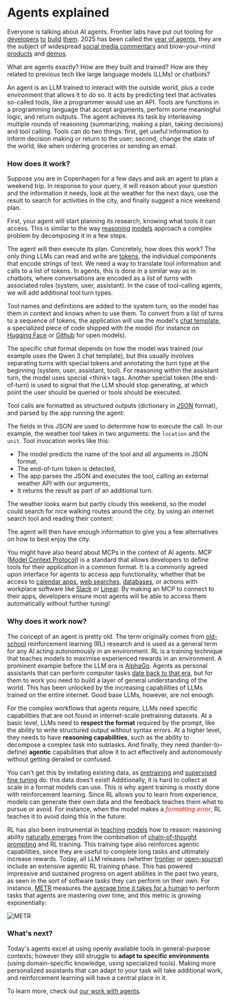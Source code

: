 # Agents explained

Everyone is talking about AI agents. Frontier labs have put out tooling for [developers](https://openai.com/index/new-tools-for-building-agents/) [to](https://openai.com/index/introducing-agentkit/) [build](https://www.anthropic.com/engineering/equipping-agents-for-the-real-world-with-agent-skills) [them](https://www.anthropic.com/engineering/building-agents-with-the-claude-agent-sdk). 2025 has been called the [year of agents](https://x.com/gdb/status/1923541152508281329), they are the subject of widespread [social media commentary]( https://x.com/karpathy/status/1979644538185752935) and blow-your-mind [products](http://youtube.com/watch?v=6eBSHbLKuN0) and [demos](https://www.youtube.com/live/8UWKxJbjriY?si=XpSQ1-oMWalBUC4f&t=835).

What are agents exactly? How are they built and trained? How are they related to previous tech like large language models (LLMs) or chatbots?

<workflow-viz></workflow-viz>

An agent is an LLM trained to interact with the outside world, plus a code environment that allows it to do so. It acts by predicting text that activates so-called <span class="tool">tools</span>, like a programmer would use an API. <span class="tool">Tools</span> are functions in a programming language that accept arguments, perform some meaningful logic, and return outputs. The agent achieves its task by interleaving multiple rounds of <span class="thinking">reasoning</span> (summarizing, making a plan, taking decisions) and <span class="tool">tool calling</span>. <span class="tool">Tools</span> can do two things: first, get useful information to inform decision making or return to the user; second, change the state of the world, like when ordering groceries or sending an email.

### How does it work?

Suppose you are in Copenhagen for a few days and ask an agent to plan a weekend trip. In response to <span class="user">your query</span>, it will <span class="thinking">reason</span> about your question and the information it needs, <span class="tool">look at the weather</span> for the next days, use the result to <span class="tool">search</span> for activities in the city, and finally <span class="response">suggest a nice weekend plan</span>.

First, your agent will start planning its research, knowing what tools it can access. This is similar to the way [reasoning](https://openai.com/o1/) [models](https://huggingface.co/deepseek-ai/DeepSeek-R1) approach a complex problem by decomposing it in a few steps.

<workflow-viz interactive="false" step="1" expanded="false"></workflow-viz>
<!-- 
<span class="user">user</span>
<span class="thinking">thinking</span>
<span class="tool">tool</span>
<span class="response">response</span>
<span class="syntax">syntax</span> -->

The agent will then execute its plan. Concretely, how does this work? The only thing LLMs can read and write are [tokens](https://help.openai.com/en/articles/4936856-what-are-tokens-and-how-to-count-them), the individual components that encode strings of text. We need a way to translate tool information and calls to a list of tokens. In agents, this is done in a similar way as in chatbots, where conversations are encoded as a list of *turns* with associated roles (<span class="syntax">system</span>, <span class="user">user</span>, <span class="response">assistant</span>). In the case of tool-calling agents, we will add additional <span class="tool">tool</span> turn types.

Tool names and definitions are added to the <span class="syntax">system turn</span>, so the model has them in context and knows when to use them. To convert from a list of turns to a sequence of tokens, the application will use the model's [chat template](https://huggingface.co/docs/transformers/main/en/chat_templating), a specialized piece of code shipped with the model (for instance on [Hugging Face](https://huggingface.co/Qwen/Qwen3-4B/tree/main) or [Github](https://github.com/openai/harmony) for open models).

<workflow-viz interactive="false" step="1" expanded="true"></workflow-viz>

The specific chat format depends on how the model was trained (our example uses the Qwen 3 chat template), but this usually involves separating turns with special tokens and annotating the turn type at the beginning (<span class="syntax">system</span>, <span class="user">user</span>, <span class="response">assistant</span>, <span class="tool">tool</span>).  For <span class="thinking">reasoning</span> within the <span class="response">assistant</span> turn, the model uses special <span class="thinking">\<think\></span> tags. Another special token (the <span class="syntax">end-of-turn</span>) is used to signal that the LLM should stop generating, at which point the <span class="user">user</span> should be queried or <span class="tool">tools</span> should be executed.

<span class="tool">Tool calls</span> are formatted as structured outputs (dictionary in [JSON](https://en.wikipedia.org/wiki/JSON) format), and parsed by the app running the agent:

<workflow-viz interactive="false" step="2" expanded="false"></workflow-viz>

The fields in this JSON are used to determine how to execute the call. In our example, the <span class="tool">weather tool</span> takes in two arguments: the `location` and the `unit`. Tool invocation works like this:

- The model predicts the name of the tool and all arguments in JSON format,
- The end-of-turn token is detected,
- The app parses the JSON and executes the tool, calling an external weather API with our arguments,
- It returns the result as part of an additional turn.

<workflow-viz interactive="false" step="2" expanded="true"></workflow-viz>

The weather looks warm but partly cloudy this weekend, so the model could <span class="tool">search</span> for nice walking routes around the city, by using an <span class="tool">internet search tool</span> and reading their content:

<workflow-viz interactive="false" step="3" expanded="true"></workflow-viz>

The agent will then have enough information to give you a few alternatives on how to best enjoy the city.

<workflow-viz interactive="false" step="4" expanded="false"></workflow-viz>

You might have also heard about MCPs in the context of AI agents. MCP ([Model Context Protocol](https://modelcontextprotocol.io/docs/getting-started/intro)) is a standard that allows developers to define tools for their application in a common format. It is a commonly agreed upon interface for agents to access app functionality, whether that be access to [calendar apps](https://mcpservers.org/servers/Shameerpc5029/google-calendar-mcp), [web searches](https://github.com/pskill9/web-search), [databases](https://github.com/crystaldba/postgres-mcp), or actions with workplace software like [Slack](https://mcp.so/server/slack) or [Linear](https://linear.app/docs/mcp). By making an MCP to connect to their apps, developers ensure most agents will be able to access them automatically without further tuning!

### Why does it work now?

The concept of an agent is pretty old. The term originally comes from [old-school](https://mitpress.mit.edu/9780262039246/reinforcement-learning/) reinforcement learning (RL) research and is used as a general term for any AI acting autonomously in an environment. RL is a training technique that teaches models to maximise experienced rewards in an environment. A prominent example before the LLM era is [AlphaGo](https://deepmind.google/research/projects/alphago/). Agents as personal assistants that can perform computer tasks [date back to that era](https://openai.com/index/universe/), but for them to work you need to build a layer of general understanding of the world. This has been unlocked by the increasing capabilities of LLMs trained on the entire internet. Good base LLMs, however, are not enough.

For the complex workflows that agents require, LLMs need specific capabilities that are not found in internet-scale pretraining datasets. At a basic level, LLMs need to **respect the format** required by the prompt, like the ability to write structured output without syntax errors. At a higher level, they needs to have **reasoning capabilities**, such as the ability to decompose a complex task into subtasks. And finally, they need (harder-to-define) **agentic** capabilities that allow it to act effectively and autonomously without getting derailed or confused.

<!-- Would be nice to show an agent getting confused here -->

You can't get this by imitating existing data, as [pretraining](https://openai.com/index/language-unsupervised/) and [supervised fine tuning](https://platform.openai.com/docs/guides/supervised-fine-tuning) do: this data does’t exist! Additionally, it is hard to collect at scale in a format models can use. This is why agent training is mostly done with reinforcement learning. Since RL allows you to learn from experience, models can generate their own data and the feedback teaches them what to pursue or avoid. For instance, when the model makes a <span style="color: red; font-style: italic;">formatting error</span>, RL teaches it to avoid doing this in the future:


<workflow-viz
      interactive="false"
      step="2"
      expanded="true"
      advanced-content='{"get-weather": "<|im_start|>assistant\n<tool_call>\n{\n  \"name\": \"get_weather\",\n  \"arguments\": \"<span style=\"text-decoration: wavy underline red;\">Copenhagen</span>\"\n}\n</tool_call><|im_end|>\n\n<span style=\"color: red; font-style: italic;\">This tool call uses the wrong format and parsing will fail!</span>"}'></workflow-viz>

RL has also been instrumental in [teaching](https://openai.com/o1/) [models](https://arxiv.org/abs/2501.12948) how to reason: reasoning ability [naturally emerges](https://www.philschmid.de/mini-deepseek-r1) from the combination of [chain-of-thought prompting](https://www.promptingguide.ai/techniques/cot) and RL training. This training type also reinforces agentic capabilities, since they are useful to complete long tasks and ultimately increase rewards. Today, all LLM releases (whether [frontier](https://openai.com/index/introducing-gpt-5/) or [open-source](https://arxiv.org/pdf/2505.09388)) include an extensive agentic RL training phase. This has powered impressive and sustained progress on agent abilities in the past two years, as seen in the sort of software tasks they can perform on their own. For instance, [METR](https://metr.org/) measures the [average time it takes for a human](https://metr.org/blog/2025-03-19-measuring-ai-ability-to-complete-long-tasks/) to perform tasks that agents are mastering over time, and this metric is growing exponentially:

![METR](../assets/metr.png)

### What's next?

Today's agents excel at using openly available tools in general-purpose contexts; however they still struggle to **adapt to specific environments** (using domain-specific knowledge, using specialized tools). Making more personalized assistants that can adapt to *your* task will take additional work, and reinforcement learning will have a central place in it.

To learn more, check out [our work with agents](https://www.adaptive-ml.com/).